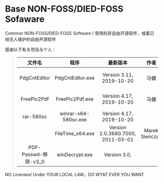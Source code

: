 # Base NON-FOSS/DIED-FOSS Sofaware
Common NON-FOSS/DIED-FOSS  Software / 常用的非自由开源软件，或着已经无人维护的自由开源软件

感谢以下有关项目与个人： 

   > | 文件名 | 程序 | 最新版本 | 作者 | Email | other |
   > | :---: | :---: | :---: | :---: | :---: | :---: |
   > | PdgCntEditor | PdgCntEditor.exe | Version 3.11, <br> 2019-10-20 | 马健 | stronghorse_mj@hotmail.com | https://www.cnblogs.com/stronghorse/ ，<br> http://www.comicer.com/stronghorse/ |
   > | FreePic2Pdf | FreePic2Pdf.exe | Version 4.17, <br> 2019-10-20 | 马健 | stronghorse_mj@hotmail.com | https://www.cnblogs.com/stronghorse/ ，<br> http://www.comicer.com/stronghorse/ |
   > | rar-580sc | winrar-x64-580sc.exe | Version 4.17, <br> 2019-10-20 | 
   > |  | FileTime_x64.exe | Version 2.0.3680.7000, <br> 2011-03-01 | Marek Sienczak | support@imarqs.com | http://imarqs.com/programs.html?display=filetime , <br> http://sourceforge.net/projects/filetime/ |
   > | PDF-Passwd-移除-v3_0 | winDecrypt.exe | Version 3.0,  | | | 汉化：qinjg_2001@163.com |
   

  
NO Licenses! Under YOUR LOCAL LAW，DO WYAT EVER YOU WANT 
